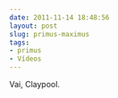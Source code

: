 ```yaml
---
date: 2011-11-14 18:48:56
layout: post
slug: primus-maximus
tags:
- primus
- Vídeos
---
```


Vai, Claypool.
